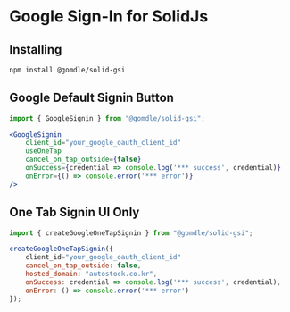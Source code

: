 # Google Sign-In for SolidJs

## Installing
```sh
npm install @gomdle/solid-gsi
```

## Google Default Signin Button
```jsx
import { GoogleSignin } from "@gomdle/solid-gsi";

<GoogleSignin
	client_id="your_google_oauth_client_id"
	useOneTap
	cancel_on_tap_outside={false}
	onSuccess={credential => console.log('*** success', credential)}
	onError={() => console.error('*** error')}
/>
```

## One Tab Signin UI Only
```js
import { createGoogleOneTapSignin } from "@gomdle/solid-gsi";

createGoogleOneTapSignin({
	client_id="your_google_oauth_client_id"
	cancel_on_tap_outside: false,
	hosted_domain: "autostock.co.kr",
	onSuccess: credential => console.log('*** success', credential),
	onError: () => console.error('*** error')
});
```